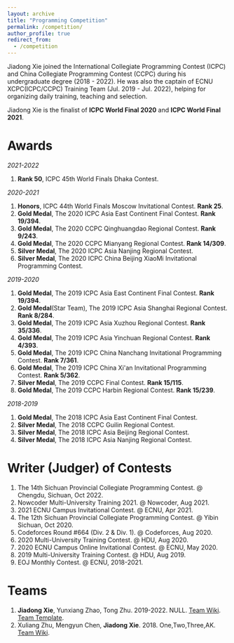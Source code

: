 ```yaml
---
layout: archive
title: "Programming Competition"
permalink: /competition/
author_profile: true
redirect_from:
  - /competition
---
```


Jiadong Xie joined the International Collegiate Programming Contest (ICPC) and China Collegiate Programming Contest (CCPC) during his undergraduate degree (2018 - 2022). He was also the captain of ECNU XCPC(ICPC/CCPC) Training Team (Jul. 2019 - Jul. 2022), helping for organizing daily training, teaching and selection.

Jiadong Xie is the finalist of **ICPC World Final 2020** and **ICPC World Final 2021**.


Awards
======

*2021-2022*

1. **Rank 50**, ICPC 45th World Finals Dhaka Contest.

*2020-2021*

1. **Honors**, ICPC 44th World Finals Moscow Invitational Contest. **Rank 25**.
2. **Gold Medal**, The 2020 ICPC Asia East Continent Final Contest. **Rank 19/394**.
3. **Gold Medal**, The 2020 CCPC Qinghuangdao Regional Contest. **Rank 9/243**.
4. **Gold Medal**, The 2020 CCPC Mianyang Regional Contest. **Rank 14/309**.
5. **Silver Medal**, The 2020 ICPC Asia Nanjing Regional Contest.
6. **Silver Medal**, The 2020 ICPC China Beijing XiaoMi Invitational Programming Contest.

*2019-2020*

1. **Gold Medal**, The 2019 ICPC Asia East Continent Final Contest. **Rank 19/394**.
2. **Gold Medal**(Star Team), The 2019 ICPC Asia Shanghai Regional Contest. **Rank 8/284**.
3. **Gold Medal**, The 2019 ICPC Asia Xuzhou Regional Contest. **Rank 35/336**.
4. **Gold Medal**, The 2019 ICPC Asia Yinchuan Regional Contest. **Rank 4/393**.
5. **Gold Medal**, The 2019 ICPC China Nanchang Invitational Programming Contest. **Rank 7/361**.
6. **Gold Medal**, The 2019 ICPC China Xi'an Invitational Programming Contest. **Rank 5/362**.
7. **Silver Medal**, The 2019 CCPC Final Contest. **Rank 15/115**.
8. **Gold Medal**, The 2019 CCPC Harbin Regional Contest. **Rank 15/239**.

*2018-2019*

1. **Gold Medal**, The 2018 ICPC Asia East Continent Final Contest.
2. **Silver Medal**, The 2018 CCPC Guilin Regional Contest.
3. **Silver Medal**, The 2018 ICPC Asia Beijing Regional Contest.
4. **Silver Medal**, The 2018 ICPC Asia Nanjing Regional Contest.


Writer (Judger) of Contests
======
1. The 14th Sichuan Provincial Collegiate Programming Contest. @ Chengdu, Sichuan, Oct 2022.
2. Nowcoder Multi-University Training 2021. @ Nowcoder, Aug 2021.
3. 2021 ECNU Campus Invitational Contest. @ ECNU, Apr 2021.
4. The 12th Sichuan Provincial Collegiate Programming Contest. @ Yibin Sichuan, Oct 2020.
5. Codeforces Round #664 (Div. 2 & Div. 1). @ Codeforces, Aug 2020.
6. 2020 Multi-University Training Contest. @ HDU, Aug 2020.
7. 2020 ECNU Campus Online Invitational Contest. @ ECNU, May 2020.
8. 2019 Multi-University Training Contest. @ HDU, Aug 2019.
9. EOJ Monthly Contest. @ ECNU, 2018-2021.

Teams
======
1. **Jiadong Xie**, Yunxiang Zhao, Tong Zhu. 2019-2022. NULL. [Team Wiki](https://acm.ecnu.edu.cn/wiki/index.php?title=NULL_(2019)). [Team Template](https://github.com/Xiejiadong/Template).
2. Xuliang Zhu, Mengyun Chen, **Jiadong Xie**. 2018. One,Two,Three,AK. [Team Wiki](https://acm.ecnu.edu.cn/wiki/index.php?title=One,Two,Three,AK_(2018)).